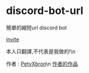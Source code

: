 # discord-bot-url
簡單的縮短url discord bot

[invite](https://discord.com/api/oauth2/authorize?client_id=1140292831819341944&permissions=8&scope=bot)

本人只翻譯,不代表是我做的!\n

作者 : [PetyXbron](https://github.com/PetyXbron)\n
[作者的作品](https://github.com/PetyXbron/tinyurl-bot)
